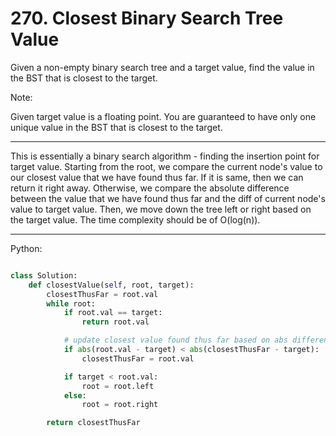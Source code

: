 # 270. Closest Binary Search Tree Value

Given a non-empty binary search tree and a target value, find the value in the
BST that is closest to the target.

Note:

Given target value is a floating point.
You are guaranteed to have only one unique value in the BST that is closest to
the target.

---

This is essentially a binary search algorithm - finding the insertion point for
target value. Starting from the root, we compare the current node's value to
our closest value that we have found thus far. If it is same, then we can
return it right away. Otherwise, we compare the absolute difference between the
value that we have found thus far and the diff of current node's value to
target value. Then, we move down the tree left or right based on the target
value. The time complexity should be of O(log(n)).

---

Python:

```python

class Solution:
    def closestValue(self, root, target):
        closestThusFar = root.val
        while root:
            if root.val == target:
                return root.val

            # update closest value found thus far based on abs difference
            if abs(root.val - target) < abs(closestThusFar - target):
                closestThusFar = root.val

            if target < root.val:
                root = root.left
            else:
                root = root.right

        return closestThusFar
```


